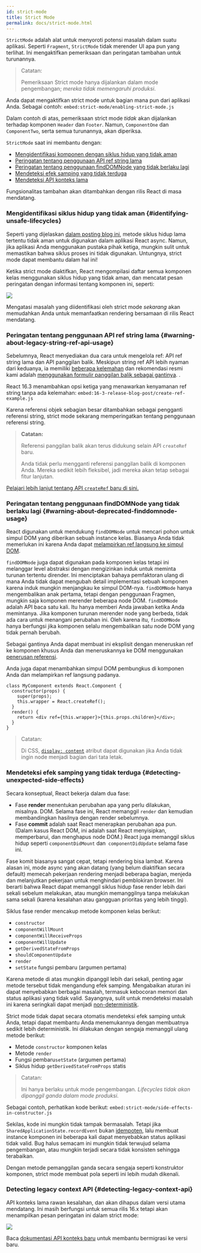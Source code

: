 ```yaml
---
id: strict-mode
title: Strict Mode
permalink: docs/strict-mode.html
---
```


`StrictMode` adalah alat untuk menyoroti potensi masalah dalam suatu aplikasi. Seperti `Fragment`, `StrictMode` tidak merender UI apa pun yang terlihat. Ini mengaktifkan pemeriksaan dan peringatan tambahan untuk turunannya.

> Catatan:
>
> Pemeriksaan Strict mode hanya dijalankan dalam mode pengembangan; _mereka tidak memengaruhi produksi_.

Anda dapat mengaktifkan strict mode untuk bagian mana pun dari aplikasi Anda. Sebagai contoh:
`embed:strict-mode/enabling-strict-mode.js`

Dalam contoh di atas, pemeriksaan strict mode *tidak* akan dijalankan terhadap komponen `Header` dan `Footer`. Namun, `ComponentOne` dan `ComponentTwo`, serta semua turunannya, akan diperiksa.

`StrictMode` saat ini membantu dengan:
* [Mengidentifikasi komponen dengan siklus hidup yang tidak aman](#identifying-unsafe-lifecycles)
* [Peringatan tentang penggunaan API ref string lama](#warning-about-legacy-string-ref-api-usage)
* [Peringatan tentang penggunaan findDOMNode yang tidak berlaku lagi](#warning-about-deprecated-finddomnode-usage)
* [Mendeteksi efek samping yang tidak terduga](#detecting-unexpected-side-effects)
* [Mendeteksi API konteks lama](#detecting-legacy-context-api)

Fungsionalitas tambahan akan ditambahkan dengan rilis React di masa mendatang.

### Mengidentifikasi siklus hidup yang tidak aman {#identifying-unsafe-lifecycles}

Seperti yang dijelaskan [dalam posting blog ini](/blog/2018/03/27/update-on-async-rendering.html), metode siklus hidup lama tertentu tidak aman untuk digunakan dalam aplikasi React async. Namun, jika aplikasi Anda menggunakan pustaka pihak ketiga, mungkin sulit untuk memastikan bahwa siklus proses ini tidak digunakan. Untungnya, strict mode dapat membantu dalam hal ini!

Ketika strict mode diaktifkan, React mengompilasi daftar semua komponen kelas menggunakan siklus hidup yang tidak aman, dan mencatat pesan peringatan dengan informasi tentang komponen ini, seperti:

![](../images/blog/strict-mode-unsafe-lifecycles-warning.png)

Mengatasi masalah yang diidentifikasi oleh strict mode _sekarang_ akan memudahkan Anda untuk memanfaatkan rendering bersamaan di rilis React mendatang.

### Peringatan tentang penggunaan API ref string lama {#warning-about-legacy-string-ref-api-usage}

Sebelumnya, React menyediakan dua cara untuk mengelola ref: API ref string lama dan API panggilan balik. Meskipun string ref API lebih nyaman dari keduanya, ia memiliki [beberapa kelemahan](https://github.com/facebook/react/issues/1373) dan rekomendasi resmi kami adalah [menggunakan formulir panggilan balik sebagai gantinya](/docs/refs-and-the-dom.html#legacy-api-string-refs). .

React 16.3 menambahkan opsi ketiga yang menawarkan kenyamanan ref string tanpa ada kelemahan:
`embed:16-3-release-blog-post/create-ref-example.js`

Karena referensi objek sebagian besar ditambahkan sebagai pengganti referensi string, strict mode sekarang memperingatkan tentang penggunaan referensi string.

> **Catatan:**
>
> Referensi panggilan balik akan terus didukung selain API `createRef` baru.
>
> Anda tidak perlu mengganti referensi panggilan balik di komponen Anda. Mereka sedikit lebih fleksibel, jadi mereka akan tetap sebagai fitur lanjutan.

[Pelajari lebih lanjut tentang API `createRef` baru di sini.](/docs/refs-and-the-dom.html)

### Peringatan tentang penggunaan findDOMNode yang tidak berlaku lagi {#warning-about-deprecated-finddomnode-usage}

React digunakan untuk mendukung `findDOMNode` untuk mencari pohon untuk simpul DOM yang diberikan sebuah instance kelas. Biasanya Anda tidak memerlukan ini karena Anda dapat [melampirkan ref langsung ke simpul DOM](/docs/refs-and-the-dom.html#creating-refs).

`findDOMNode` juga dapat digunakan pada komponen kelas tetapi ini melanggar level abstraksi dengan mengizinkan induk untuk meminta turunan tertentu dirender. Ini menciptakan bahaya pemfaktoran ulang di mana Anda tidak dapat mengubah detail implementasi sebuah komponen karena induk mungkin menjangkau ke simpul DOM-nya. `findDOMNode` hanya mengembalikan anak pertama, tetapi dengan penggunaan Fragmen, mungkin saja komponen merender beberapa node DOM. `findDOMNode` adalah API baca satu kali. Itu hanya memberi Anda jawaban ketika Anda memintanya. Jika komponen turunan merender node yang berbeda, tidak ada cara untuk menangani perubahan ini. Oleh karena itu, `findDOMNode` hanya berfungsi jika komponen selalu mengembalikan satu node DOM yang tidak pernah berubah.

Sebagai gantinya Anda dapat membuat ini eksplisit dengan meneruskan ref ke komponen khusus Anda dan meneruskannya ke DOM menggunakan [penerusan referensi](/docs/forwarding-refs.html#forwarding-refs-to-dom-components).

Anda juga dapat menambahkan simpul DOM pembungkus di komponen Anda dan melampirkan ref langsung padanya.

```javascript{4,7}
class MyComponent extends React.Component {
  constructor(props) {
    super(props);
    this.wrapper = React.createRef();
  }
  render() {
    return <div ref={this.wrapper}>{this.props.children}</div>;
  }
}
```

> Catatan:
>
> Di CSS, [`display: content`](https://developer.mozilla.org/en-US/docs/Web/CSS/display#display_contents) atribut dapat digunakan jika Anda tidak ingin node menjadi bagian dari tata letak.

### Mendeteksi efek samping yang tidak terduga {#detecting-unexpected-side-effects}

Secara konseptual, React bekerja dalam dua fase:
* Fase **render** menentukan perubahan apa yang perlu dilakukan, misalnya. DOM. Selama fase ini, React memanggil `render` dan kemudian membandingkan hasilnya dengan render sebelumnya.
* Fase **commit** adalah saat React menerapkan perubahan apa pun. (Dalam kasus React DOM, ini adalah saat React menyisipkan, memperbarui, dan menghapus node DOM.) React juga memanggil siklus hidup seperti `componentDidMount` dan` componentDidUpdate` selama fase ini.

Fase komit biasanya sangat cepat, tetapi rendering bisa lambat. Karena alasan ini, mode async yang akan datang (yang belum diaktifkan secara default) memecah pekerjaan rendering menjadi beberapa bagian, menjeda dan melanjutkan pekerjaan untuk menghindari pemblokiran browser. Ini berarti bahwa React dapat memanggil siklus hidup fase render lebih dari sekali sebelum melakukan, atau mungkin memanggilnya tanpa melakukan sama sekali (karena kesalahan atau gangguan prioritas yang lebih tinggi).

Siklus fase render mencakup metode komponen kelas berikut:
* `constructor`
* `componentWillMount`
* `componentWillReceiveProps`
* `componentWillUpdate`
* `getDerivedStateFromProps`
* `shouldComponentUpdate`
* `render`
* `setState` fungsi pembaru (argumen pertama)

Karena metode di atas mungkin dipanggil lebih dari sekali, penting agar metode tersebut tidak mengandung efek samping. Mengabaikan aturan ini dapat menyebabkan berbagai masalah, termasuk kebocoran memori dan status aplikasi yang tidak valid. Sayangnya, sulit untuk mendeteksi masalah ini karena seringkali dapat menjadi [non-deterministik](https://en.wikipedia.org/wiki/Deterministic_algorithm).

Strict mode tidak dapat secara otomatis mendeteksi efek samping untuk Anda, tetapi dapat membantu Anda menemukannya dengan membuatnya sedikit lebih deterministik. Ini dilakukan dengan sengaja memanggil ulang metode berikut:

* Metode `constructor` komponen kelas
* Metode `render`
* Fungsi pembaru`setState` (argumen pertama)
* Siklus hidup `getDerivedStateFromProps` statis

> Catatan:
>
> Ini hanya berlaku untuk mode pengembangan. _Lifecycles tidak akan dipanggil ganda dalam mode produksi._

Sebagai contoh, perhatikan kode berikut:
`embed:strict-mode/side-effects-in-constructor.js`

Sekilas, kode ini mungkin tidak tampak bermasalah. Tetapi jika `SharedApplicationState.recordEvent` bukan [idempoten](https://en.wikipedia.org/wiki/Idempotence#Computer_science_meaning), lalu membuat instance komponen ini beberapa kali dapat menyebabkan status aplikasi tidak valid. Bug halus semacam ini mungkin tidak terwujud selama pengembangan, atau mungkin terjadi secara tidak konsisten sehingga terabaikan.

Dengan metode pemanggilan ganda secara sengaja seperti konstruktor komponen, strict mode membuat pola seperti ini lebih mudah dikenali.

### Detecting legacy context API {#detecting-legacy-context-api}

API konteks lama rawan kesalahan, dan akan dihapus dalam versi utama mendatang. Ini masih berfungsi untuk semua rilis 16.x tetapi akan menampilkan pesan peringatan ini dalam strict mode:

![](../images/blog/warn-legacy-context-in-strict-mode.png)

Baca [dokumentasi API konteks baru](/docs/context.html) untuk membantu bermigrasi ke versi baru.
